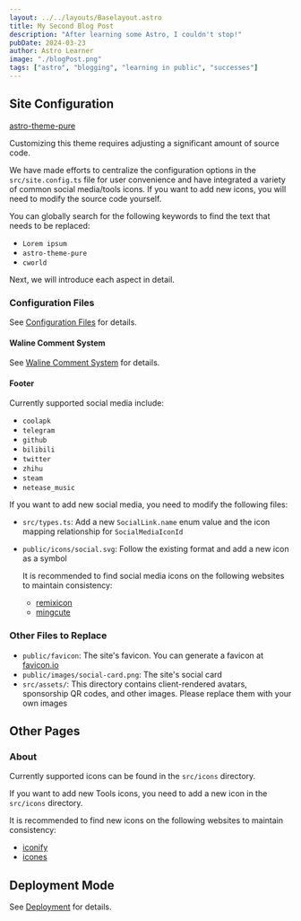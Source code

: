 ```yaml
---
layout: ../../layouts/Baselayout.astro
title: My Second Blog Post
description: "After learning some Astro, I couldn't stop!"
pubDate: 2024-03-23
author: Astro Learner
image: "./blogPost.png"
tags: ["astro", "blogging", "learning in public", "successes"]
---
```


## Site Configuration

[astro-theme-pure](https://github.com/cworld1/astro-theme-pure)

Customizing this theme requires adjusting a significant amount of source code.

We have made efforts to centralize the configuration options in the `src/site.config.ts` file for user convenience and have integrated a variety of common social media/tools icons. If you want to add new icons, you will need to modify the source code yourself.

You can globally search for the following keywords to find the text that needs to be replaced:

- `Lorem ipsum`
- `astro-theme-pure`
- `cworld`

Next, we will introduce each aspect in detail.

### Configuration Files

See [Configuration Files](/docs/setup/configuration) for details.

#### Waline Comment System

See [Waline Comment System](/docs/integrations/comment) for details.

#### Footer

Currently supported social media include:

- `coolapk`
- `telegram`
- `github`
- `bilibili`
- `twitter`
- `zhihu`
- `steam`
- `netease_music`

If you want to add new social media, you need to modify the following files:

- `src/types.ts`: Add a new `SocialLink.name` enum value and the icon mapping relationship for `SocialMediaIconId`
- `public/icons/social.svg`: Follow the existing format and add a new icon as a symbol

  It is recommended to find social media icons on the following websites to maintain consistency:

  - [remixicon](https://remixicon.com/)
  - [mingcute](https://www.mingcute.com/)

### Other Files to Replace

- `public/favicon`: The site's favicon. You can generate a favicon at [favicon.io](https://favicon.io/favicon-converter/)
- `public/images/social-card.png`: The site's social card
- `src/assets/`: This directory contains client-rendered avatars, sponsorship QR codes, and other images. Please replace them with your own images

## Other Pages

### About

Currently supported icons can be found in the `src/icons` directory.

If you want to add new Tools icons, you need to add a new icon in the `src/icons` directory.

It is recommended to find new icons on the following websites to maintain consistency:

- [iconify](https://icon-sets.iconify.design/)
- [icones](https://icones.js.org/)

## Deployment Mode

See [Deployment](/docs/deployment) for details.
